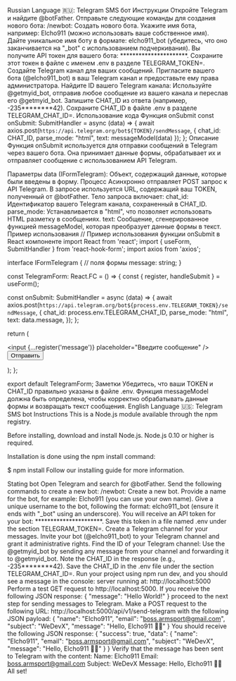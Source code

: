 

Russian Language 🇷🇺:
Telegram SMS бот
Инструкции
Откройте Telegram и найдите @botFather.
Отправьте следующие команды для создания нового бота:
/newbot: Создать нового бота.
Укажите имя бота, например: Elcho911 (можно использовать ваше собственное имя).
Дайте уникальное имя боту в формате: elcho911_bot (убедитесь, что оно заканчивается на "_bot" с использованием подчеркивания).
Вы получите API токен для вашего бота: **********************.
Сохраните этот токен в файле с именем .env в разделе TELEGRAM_TOKEN=.
Создайте Telegram канал для ваших сообщений.
Пригласите вашего бота (@elcho911_bot) в ваш Telegram канал и предоставьте ему права администратора.
Найдите ID вашего Telegram канала:
Используйте @getmyid_bot, отправив любое сообщение из вашего канала и переслав его @getmyid_bot.
Запишите CHAT_ID из ответа (например, -235********42).
Сохраните CHAT_ID в файле .env в разделе TELEGRAM_CHAT_ID=.
Использование кода
Функция onSubmit
const onSubmit: SubmitHandler<IFormTelegram> = async (data) => {
	await axios.post(`https://api.telegram.org/bot${TOKEN}/sendMessage`, {
		chat_id: CHAT_ID,
		parse_mode: "html",
		text: messageModel(data)
	});
};
Описание
Функция onSubmit используется для отправки сообщений в Telegram через вашего бота. Она принимает данные формы, обрабатывает их и отправляет сообщение с использованием API Telegram.

Параметры
data (IFormTelegram): Объект, содержащий данные, которые были введены в форму.
Процесс
Асинхронно отправляет POST запрос к API Telegram.
В запросе используется URL, содержащий ваш TOKEN, полученный от @botFather.
Тело запроса включает:
chat_id: Идентификатор вашего Telegram канала, сохраненный в CHAT_ID.
parse_mode: Устанавливается в "html", что позволяет использовать HTML разметку в сообщениях.
text: Сообщение, сгенерированное функцией messageModel, которая преобразует данные формы в текст.
Пример использования
// Пример использования функции onSubmit в React компоненте
import React from 'react';
import { useForm, SubmitHandler } from 'react-hook-form';
import axios from 'axios';

interface IFormTelegram {
  // поля формы
  message: string;
}

const TelegramForm: React.FC = () => {
  const { register, handleSubmit } = useForm<IFormTelegram>();

  const onSubmit: SubmitHandler<IFormTelegram> = async (data) => {
    await axios.post(`https://api.telegram.org/bot${process.env.TELEGRAM_TOKEN}/sendMessage`, {
      chat_id: process.env.TELEGRAM_CHAT_ID,
      parse_mode: "html",
      text: data.message,
    });
  };

  return (
    <form onSubmit={handleSubmit(onSubmit)}>
      <input {...register('message')} placeholder="Введите сообщение" />
      <button type="submit">Отправить</button>
    </form>
  );
};

export default TelegramForm;
Заметки
Убедитесь, что ваши TOKEN и CHAT_ID правильно указаны в файле .env.
Функция messageModel должна быть определена, чтобы корректно обрабатывать данные формы и возвращать текст сообщения.
English Language 🇺🇸:
Telegram SMS bot
Instructions
This is a Node.js module available through the npm registry.

Before installing, download and install Node.js. Node.js 0.10 or higher is required.

Installation is done using the npm install command:

$ npm install
Follow our installing guide for more information.

Stating bot
Open Telegram and search for @botFather.
Send the following commands to create a new bot:
/newbot: Create a new bot.
Provide a name for the bot, for example: Elcho911 (you can use your own name).
Give a unique username to the bot, following the format: elcho911_bot (ensure it ends with "_bot" using an underscore).
You will receive an API token for your bot: **********************.
Save this token in a file named .env under the section TELEGRAM_TOKEN=.
Create a Telegram channel for your messages.
Invite your bot (@elcho911_bot) to your Telegram channel and grant it administrative rights.
Find the ID of your Telegram channel:
Use the @getmyid_bot by sending any message from your channel and forwarding it to @getmyid_bot.
Note the CHAT_ID in the response (e.g., -235********42).
Save the CHAT_ID in the .env file under the section TELEGRAM_CHAT_ID=.
Run your project using npm run dev, and you should see a message in the console:
server running at: http://localhost:5000
Perform a test GET request to http://localhost:5000. If you receive the following JSON response:
{
	"message": "Hello World!"
}
proceed to the next step for sending messages to Telegram.
Make a POST request to the following URL: http://localhost:5000/api/v1/send-telegram with the following JSON payload:
{
	"name": "Elcho911",
	"email": "boss.armsport@gmail.com",
	"subject": "WeDevX",
	"message": "Hello, Elcho911 👋🏻"
}
You should receive the following JSON response:
{
	"success": true,
	"data": {
		"name": "Elcho911",
		"email": "boss.armsport@gmail.com",
		"subject": "WeDevX",
		"message": "Hello, Elcho911 👋🏻"
	}
}
Verify that the message has been sent to Telegram with the content:
Name: Elcho911
Email: boss.armsport@gmail.com
Subject: WeDevX
Message: Hello, Elcho911 👋🏻
All set!
